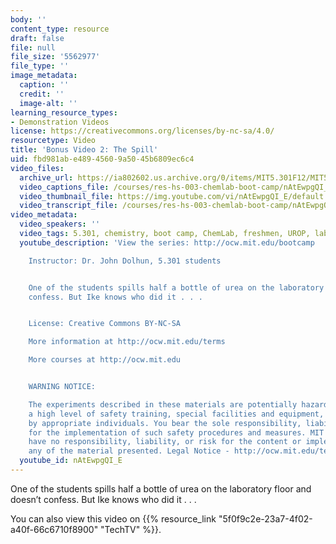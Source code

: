 ```yaml
---
body: ''
content_type: resource
draft: false
file: null
file_size: '5562977'
file_type: ''
image_metadata:
  caption: ''
  credit: ''
  image-alt: ''
learning_resource_types:
- Demonstration Videos
license: https://creativecommons.org/licenses/by-nc-sa/4.0/
resourcetype: Video
title: 'Bonus Video 2: The Spill'
uid: fbd981ab-e489-4560-9a50-45b6809ec6c4
video_files:
  archive_url: https://ia802602.us.archive.org/0/items/MIT5.301F12/MIT5_301F12_Bonus_02_The_Spill_300k.mp4
  video_captions_file: /courses/res-hs-003-chemlab-boot-camp/nAtEwpgQI_E_captions.webvtt
  video_thumbnail_file: https://img.youtube.com/vi/nAtEwpgQI_E/default.jpg
  video_transcript_file: /courses/res-hs-003-chemlab-boot-camp/nAtEwpgQI_E_transcript.pdf
video_metadata:
  video_speakers: ''
  video_tags: 5.301, chemistry, boot camp, ChemLab, freshmen, UROP, lab, urea, spill
  youtube_description: 'View the series: http://ocw.mit.edu/bootcamp

    Instructor: Dr. John Dolhun, 5.301 students


    One of the students spills half a bottle of urea on the laboratory floor and doesn''t
    confess. But Ike knows who did it . . .


    License: Creative Commons BY-NC-SA

    More information at http://ocw.mit.edu/terms

    More courses at http://ocw.mit.edu


    WARNING NOTICE:

    The experiments described in these materials are potentially hazardous and require
    a high level of safety training, special facilities and equipment, and supervision
    by appropriate individuals. You bear the sole responsibility, liability, and risk
    for the implementation of such safety procedures and measures. MIT and Dow shall
    have no responsibility, liability, or risk for the content or implementation of
    any of the material presented. Legal Notice - http://ocw.mit.edu/terms/'
  youtube_id: nAtEwpgQI_E
---
```

One of the students spills half a bottle of urea on the laboratory floor and doesn’t confess. But Ike knows who did it . . .

You can also view this video on {{% resource_link "5f0f9c2e-23a7-4f02-a40f-66c6710f8900" "TechTV" %}}.